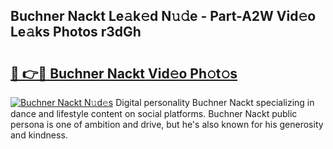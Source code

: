 ## Buchner Nackt Le𝚊k𝚎d N𝚞𝚍e - Part-A2W Vid𝚎o Le𝚊ks Photos r3dGh

# <h2><a href="http://fb1gsy.evod.top/?m=Buchner+Nackt">🔗 👉🔴 Buchner Nackt Vid𝚎o Ph𝚘t𝚘s</a></h2>

[![Buchner Nackt N𝚞d𝚎s](https://i.imgur.com/8V9OHl7.gif)](http://fb1gsy.evod.top/?m=Buchner+Nackt)
Digital personality Buchner Nackt specializing in dance and lifestyle content on social platforms. Buchner Nackt public persona is one of ambition and drive, but he's also known for his generosity and kindness. 
